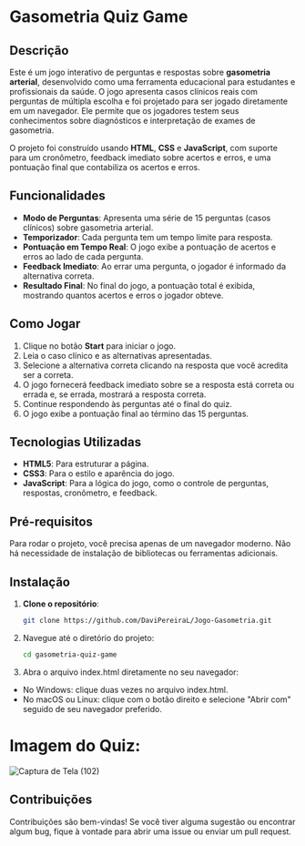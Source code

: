 # Gasometria Quiz Game

## Descrição

Este é um jogo interativo de perguntas e respostas sobre **gasometria arterial**, desenvolvido como uma ferramenta educacional para estudantes e profissionais da saúde. O jogo apresenta casos clínicos reais com perguntas de múltipla escolha e foi projetado para ser jogado diretamente em um navegador. Ele permite que os jogadores testem seus conhecimentos sobre diagnósticos e interpretação de exames de gasometria.

O projeto foi construído usando **HTML**, **CSS** e **JavaScript**, com suporte para um cronômetro, feedback imediato sobre acertos e erros, e uma pontuação final que contabiliza os acertos e erros.

## Funcionalidades

- **Modo de Perguntas**: Apresenta uma série de 15 perguntas (casos clínicos) sobre gasometria arterial.
- **Temporizador**: Cada pergunta tem um tempo limite para resposta.
- **Pontuação em Tempo Real**: O jogo exibe a pontuação de acertos e erros ao lado de cada pergunta.
- **Feedback Imediato**: Ao errar uma pergunta, o jogador é informado da alternativa correta.
- **Resultado Final**: No final do jogo, a pontuação total é exibida, mostrando quantos acertos e erros o jogador obteve.

## Como Jogar

1. Clique no botão **Start** para iniciar o jogo.
2. Leia o caso clínico e as alternativas apresentadas.
3. Selecione a alternativa correta clicando na resposta que você acredita ser a correta.
4. O jogo fornecerá feedback imediato sobre se a resposta está correta ou errada e, se errada, mostrará a resposta correta.
5. Continue respondendo às perguntas até o final do quiz.
6. O jogo exibe a pontuação final ao término das 15 perguntas.

## Tecnologias Utilizadas

- **HTML5**: Para estruturar a página.
- **CSS3**: Para o estilo e aparência do jogo.
- **JavaScript**: Para a lógica do jogo, como o controle de perguntas, respostas, cronômetro, e feedback.
  
## Pré-requisitos

Para rodar o projeto, você precisa apenas de um navegador moderno. Não há necessidade de instalação de bibliotecas ou ferramentas adicionais.

## Instalação

1. **Clone o repositório**:
   ```bash
   git clone https://github.com/DaviPereiraL/Jogo-Gasometria.git
    ```
2. Navegue até o diretório do projeto:
    ```bash
   cd gasometria-quiz-game
    ```
4. Abra o arquivo index.html diretamente no seu navegador:

- No Windows: clique duas vezes no arquivo index.html.
- No macOS ou Linux: clique com o botão direito e selecione "Abrir com" seguido de seu navegador preferido.

# Imagem do Quiz:
![Captura de Tela (102)](https://github.com/user-attachments/assets/f18ab1d1-194a-4392-b107-82f40c4a42f8)

## Contribuições
Contribuições são bem-vindas! Se você tiver alguma sugestão ou encontrar algum bug, fique à vontade para abrir uma issue ou enviar um pull request.
